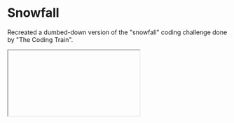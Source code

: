 # Snowfall
Recreated a dumbed-down version of the "snowfall" coding challenge done by "The Coding Train". 

<iframe src>=<"https://editor.p5js.org/LeJuiceBOX/embed/B1e7fR5Am"></iframe>
